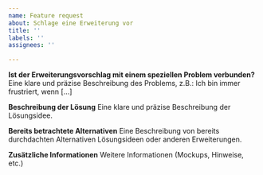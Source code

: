```yaml
---
name: Feature request
about: Schlage eine Erweiterung vor
title: ''
labels: ''
assignees: ''

---
```


**Ist der Erweiterungsvorschlag mit einem speziellen Problem verbunden?**
Eine klare und präzise Beschreibung des Problems, z.B.: Ich bin immer frustriert, wenn [...]

**Beschreibung der Lösung**
Eine klare und präzise Beschreibung der Lösungsidee.

**Bereits betrachtete Alternativen**
Eine Beschreibung von bereits durchdachten Alternativen Lösungsideen oder anderen Erweiterungen.

**Zusätzliche Informationen**
Weitere Informationen (Mockups, Hinweise, etc.)
